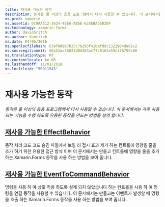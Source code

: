 ```yaml
---
title: 재사용 가능한 동작
description: 동작은 둘 이상의 응용 프로그램에서 다시 사용할 수 있습니다. 이 문서에서는 자주 사용 되는 기능을 수행 하도록 유용한 동작을 만드는 방법을 설명 합니다.
ms.prod: xamarin
ms.assetid: DC9AA512-3624-4EE6-AB5E-628EBA55D2DF
ms.technology: xamarin-forms
author: davidbritch
ms.author: dabritch
ms.date: 04/06/2016
ms.openlocfilehash: 039f00997b35c79295f41bafddc1322904da01c2
ms.sourcegitcommit: 06a52ac36031d0d303ac7fc8163a59c178799c80
ms.translationtype: MT
ms.contentlocale: ko-KR
ms.lasthandoff: 11/01/2018
ms.locfileid: "50911543"
---
```

# <a name="reusable-behaviors"></a>재사용 가능한 동작

_동작은 둘 이상의 응용 프로그램에서 다시 사용할 수 있습니다. 이 문서에서는 자주 사용 되는 기능을 수행 하도록 유용한 동작을 만드는 방법을 설명 합니다._

## <a name="reusable-effectbehavioreffect-behaviormd"></a>[재사용 가능한 EffectBehavior](effect-behavior.md)

동작 처리 코드 코드 숨김 파일에서 보일 러 접시 효과 제거 하는 컨트롤에 영향을 줄을 추가 하기 위한 유용한 접근 방식 이며 이 문서에서는 만들고 컨트롤에 영향을 줄을 추가 하는 Xamarin.Forms 동작을 사용 하는 방법을 보여 줍니다.

## <a name="reusable-eventtocommandbehaviorevent-to-command-behaviormd"></a>[재사용 가능한 EventToCommandBehavior](event-to-command-behavior.md)

명령을 사용 하 여 상호 작용 하도록 설계 되지 않았습니다 하는 컨트롤을 사용 하 여 명령을 연결 동작을 사용할 수 있습니다. 이 문서에서는 만들고는 이벤트가 발생할 때 명령을 호출 하는 Xamarin.Forms 동작을 사용 하는 방법을 보여 줍니다.
